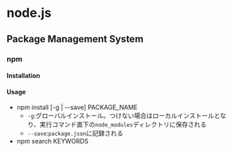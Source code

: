 # node.js
## Package Management System
### npm
#### Installation
#### Usage
- npm install [-g | --save] PACKAGE_NAME
    - `-g`:グローバルインストール。つけない場合はローカルインストールとなり、実行コマンド直下の`node_modules`ディレクトリに保存される
    - `--save`:`package.json`に記録される
- npm search KEYWORDS
